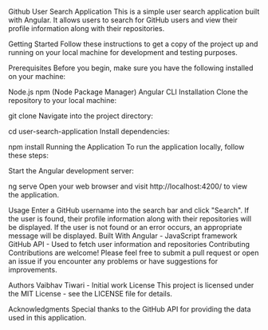 
Github User Search Application
This is a simple user search application built with Angular. It allows users to search for GitHub users and view their profile information along with their repositories.

Getting Started
Follow these instructions to get a copy of the project up and running on your local machine for development and testing purposes.

Prerequisites
Before you begin, make sure you have the following installed on your machine:

Node.js
npm (Node Package Manager)
Angular CLI
Installation
Clone the repository to your local machine:


git clone <repository-url>
Navigate into the project directory:


cd user-search-application
Install dependencies:


npm install
Running the Application
To run the application locally, follow these steps:

Start the Angular development server:


ng serve
Open your web browser and visit http://localhost:4200/ to view the application.

Usage
Enter a GitHub username into the search bar and click "Search".
If the user is found, their profile information along with their repositories will be displayed.
If the user is not found or an error occurs, an appropriate message will be displayed.
Built With
Angular - JavaScript framework
GitHub API - Used to fetch user information and repositories
Contributing
Contributions are welcome! Please feel free to submit a pull request or open an issue if you encounter any problems or have suggestions for improvements.

Authors
Vaibhav Tiwari - Initial work
License
This project is licensed under the MIT License - see the LICENSE file for details.

Acknowledgments
Special thanks to the GitHub API for providing the data used in this application.